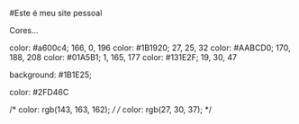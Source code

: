 #Este é meu site pessoal

Cores...

color: #a600c4; 166, 0, 196
color: #1B1920; 27, 25, 32
color: #AABCD0; 170, 188, 208
color: #01A5B1; 1, 165, 177
color: #131E2F; 19, 30, 47

background: #1B1E25;

color: #2FD46C

/* color: rgb(143, 163, 162); */
/* color: rgb(27, 30, 37); */